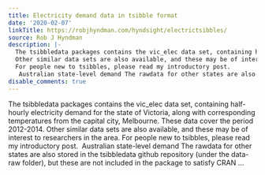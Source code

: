 ```yaml
---
title: Electricity demand data in tsibble format
date: '2020-02-07'
linkTitle: https://robjhyndman.com/hyndsight/electrictsibbles/
source: Rob J Hyndman
description: |-
  The tsibbledata packages contains the vic_elec data set, containing half-hourly electricity demand for the state of Victoria, along with corresponding temperatures from the capital city, Melbourne. These data cover the period 2012-2014.
  Other similar data sets are also available, and these may be of interest to researchers in the area.
  For people new to tsibbles, please read my introductory post.
   Australian state-level demand The rawdata for other states are also stored in the tsibbledata github repository (under the data-raw folder), but these are not included in the package to satisfy CRAN  ...
disable_comments: true
---
```

The tsibbledata packages contains the vic_elec data set, containing half-hourly electricity demand for the state of Victoria, along with corresponding temperatures from the capital city, Melbourne. These data cover the period 2012-2014.
Other similar data sets are also available, and these may be of interest to researchers in the area.
For people new to tsibbles, please read my introductory post.
 Australian state-level demand The rawdata for other states are also stored in the tsibbledata github repository (under the data-raw folder), but these are not included in the package to satisfy CRAN  ...
